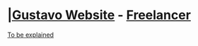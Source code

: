 # [|Gustavo Website](http://gustatec.com.br/) - [Freelancer](http://startbootstrap.com/template-overviews/freelancer/)

[To be explained](http://gustatec.com.br/) 
